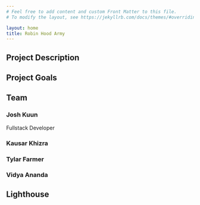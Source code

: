 ```yaml
---
# Feel free to add content and custom Front Matter to this file.
# To modify the layout, see https://jekyllrb.com/docs/themes/#overriding-theme-defaults

layout: home
title: Robin Hood Army
---
```


## Project Description

## Project Goals

## Team

### Josh Kuun

Fullstack Developer

### Kausar Khizra

### Tylar Farmer

### Vidya Ananda

## Lighthouse

